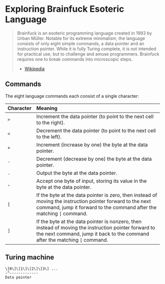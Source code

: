 # Exploring Brainfuck Esoteric Language

> Brainfuck is an esoteric programming language created in 1993 by Urban Müller.
> Notable for its extreme minimalism, the language consists of only eight simple commands, a data pointer and an instruction pointer. While it is fully Turing complete, it is not intended for practical use, but to challenge and amuse programmers. Brainfuck requires one to break commands into microscopic steps. 
> - [Wikipedia](https://en.wikipedia.org/wiki/Brainfuck)
 
## Commands

The eight language commands each consist of a single character:

 | Character | Meaning |
 | :-------- | :------ |
 | `>` | Increment the data pointer (to point to the next cell to the right). |
 | `<` | Decrement the data pointer (to point to the next cell to the left).  |
 | `+` | Increment (increase by one) the byte at the data pointer. | 
 | `-` | Decrement (decrease by one) the byte at the data pointer. |
 | `.` | Output the byte at the data pointer. | 
 | `,` | Accept one byte of input, storing its value in the byte at the data pointer. |
 | `[` | If the byte at the data pointer is zero, then instead of moving the instruction pointer forward to the next command, jump it forward to the command after the matching `]` command. | 
 | `]` | If the byte at the data pointer is nonzero, then instead of moving the instruction pointer forward to the next command, jump it back to the command after the matching `[` command. | 

## Turing machine

	\[0\]\[1\]\[2\]\[3\] ...
	-^-------------
	Data pointer
